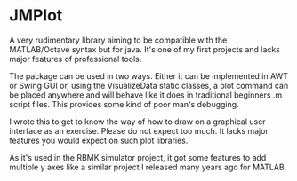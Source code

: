 # JMPlot
A very rudimentary library aiming to be compatible with the MATLAB/Octave 
syntax but for java. It's one of my first projects and lacks major features 
of professional tools.

The package can be used in two ways. Either it can be implemented in AWT or 
Swing GUI or, using the VisualizeData static classes, a plot command can be 
placed anywhere and will behave like it does in traditional beginners .m 
script files. This provides some kind of poor man's debugging.

I wrote this to get to know the way of how to draw on a graphical user 
interface as an exercise. Please do not expect too much. It lacks major 
features you would expect on such plot libraries.

As it's used in the RBMK simulator project, it got some features to add 
multiple y axes like a similar project I released many years ago for MATLAB.